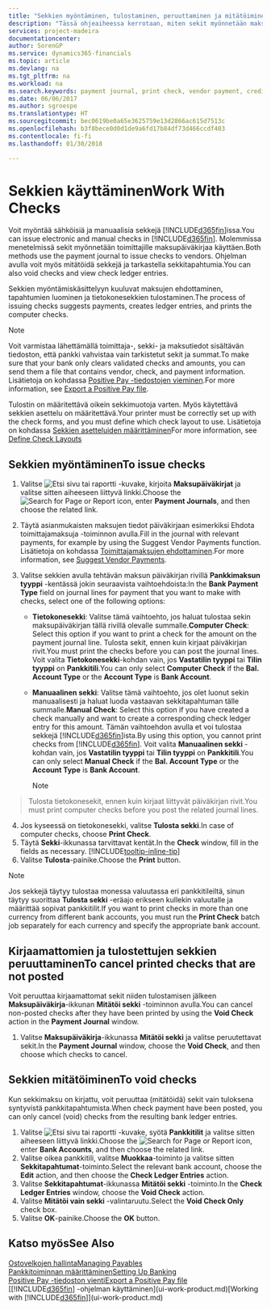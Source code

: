 ```yaml
---
title: "Sekkien myöntäminen, tulostaminen, peruuttaminen ja mitätöiminen| Microsoft Docs"
description: "Tässä ohjeaiheessa kerrotaan, miten sekit myönnetään maksupäiväkirjan avulla, tulostetaan ja mitätöidään tai miten sekkitapahtumia tarkastellaan Finance and Operations, Business editionissa."
services: project-madeira
documentationcenter: 
author: SorenGP
ms.service: dynamics365-financials
ms.topic: article
ms.devlang: na
ms.tgt_pltfrm: na
ms.workload: na
ms.search.keywords: payment journal, print check, vendor payment, creditor, debt, balance due, AP
ms.date: 06/06/2017
ms.author: sgroespe
ms.translationtype: HT
ms.sourcegitcommit: bec0619be0a65e3625759e13d2866ac615d7513c
ms.openlocfilehash: b3f8bece0d0d1de9a6fd17b84df73d466ccdf403
ms.contentlocale: fi-fi
ms.lasthandoff: 01/30/2018

---
```

# <a name="work-with-checks"></a><span data-ttu-id="51016-103">Sekkien käyttäminen</span><span class="sxs-lookup"><span data-stu-id="51016-103">Work With Checks</span></span>
<span data-ttu-id="51016-104">Voit myöntää sähköisiä ja manuaalisia sekkejä [!INCLUDE[d365fin](includes/d365fin_md.md)]issa.</span><span class="sxs-lookup"><span data-stu-id="51016-104">You can issue electronic and manual checks in [!INCLUDE[d365fin](includes/d365fin_md.md)].</span></span> <span data-ttu-id="51016-105">Molemmissa menetelmissä sekit myönnetään toimittajille maksupäiväkirjaa käyttäen.</span><span class="sxs-lookup"><span data-stu-id="51016-105">Both methods use the payment journal to issue checks to vendors.</span></span> <span data-ttu-id="51016-106">Ohjelman avulla voit myös mitätöidä sekkejä ja tarkastella sekkitapahtumia.</span><span class="sxs-lookup"><span data-stu-id="51016-106">You can also void checks and view check ledger entries.</span></span>

<span data-ttu-id="51016-107">Sekkien myöntämiskäsittelyyn kuuluvat maksujen ehdottaminen, tapahtumien luominen ja tietokonesekkien tulostaminen.</span><span class="sxs-lookup"><span data-stu-id="51016-107">The process of issuing checks suggests payments, creates ledger entries, and prints the computer checks.</span></span>

> [!NOTE]  
>   <span data-ttu-id="51016-108">Voit varmistaa lähettämällä toimittaja-, sekki- ja maksutiedot sisältävän tiedoston, että pankki vahvistaa vain tarkistetut sekit ja summat.</span><span class="sxs-lookup"><span data-stu-id="51016-108">To make sure that your bank only clears validated checks and amounts, you can send them a file that contains vendor, check, and payment information.</span></span> <span data-ttu-id="51016-109">Lisätietoja on kohdassa [Positive Pay -tiedostojen vieminen](finance-how-positive-pay.md).</span><span class="sxs-lookup"><span data-stu-id="51016-109">For more information, see [Export a Positive Pay file](finance-how-positive-pay.md).</span></span>

<span data-ttu-id="51016-110">Tulostin on määritettävä oikein sekkimuotoja varten. Myös käytettävä sekkien asettelu on määritettävä.</span><span class="sxs-lookup"><span data-stu-id="51016-110">Your printer must be correctly set up with the check forms, and you must define which check layout to use.</span></span> <span data-ttu-id="51016-111">Lisätietoja on kohdassa [Sekkien asetteluiden määrittäminen](finance-how-define-check-layouts.md)</span><span class="sxs-lookup"><span data-stu-id="51016-111">For more information, see [Define Check Layouts](finance-how-define-check-layouts.md)</span></span>

## <a name="to-issue-checks"></a><span data-ttu-id="51016-112">Sekkien myöntäminen</span><span class="sxs-lookup"><span data-stu-id="51016-112">To issue checks</span></span>
1. <span data-ttu-id="51016-113">Valitse ![Etsi sivu tai raportti](media/ui-search/search_small.png "Etsi sivu tai raportti -kuvake") -kuvake, kirjoita **Maksupäiväkirjat** ja valitse sitten aiheeseen liittyvä linkki.</span><span class="sxs-lookup"><span data-stu-id="51016-113">Choose the ![Search for Page or Report](media/ui-search/search_small.png "Search for Page or Report icon") icon, enter **Payment Journals**, and then choose the related link.</span></span>
2. <span data-ttu-id="51016-114">Täytä asianmukaisten maksujen tiedot päiväkirjaan esimerkiksi Ehdota toimittajamaksuja -toiminnon avulla.</span><span class="sxs-lookup"><span data-stu-id="51016-114">Fill in the journal with relevant payments, for example by using the Suggest Vendor Payments function.</span></span> <span data-ttu-id="51016-115">Lisätietoja on kohdassa [Toimittajamaksujen ehdottaminen](payables-how-suggest-vendor-payments.md).</span><span class="sxs-lookup"><span data-stu-id="51016-115">For more information, see [Suggest Vendor Payments](payables-how-suggest-vendor-payments.md).</span></span>
3. <span data-ttu-id="51016-116">Valitse sekkien avulla tehtävän maksun päiväkirjan rivillä **Pankkimaksun tyyppi** -kentässä jokin seuraavista vaihtoehdoista:</span><span class="sxs-lookup"><span data-stu-id="51016-116">In the **Bank Payment Type** field on journal lines for payment that you want to make with checks, select one of the following options:</span></span>

   * <span data-ttu-id="51016-117">**Tietokonesekki**: Valitse tämä vaihtoehto, jos haluat tulostaa sekin maksupäiväkirjan tällä rivillä olevalle summalle.</span><span class="sxs-lookup"><span data-stu-id="51016-117">**Computer Check**: Select this option if you want to print a check for the amount on the payment journal line.</span></span> <span data-ttu-id="51016-118">Tulosta sekit, ennen kuin kirjaat päiväkirjan rivit.</span><span class="sxs-lookup"><span data-stu-id="51016-118">You must print the checks before you can post the journal lines.</span></span> <span data-ttu-id="51016-119">Voit valita **Tietokonesekki**-kohdan vain, jos **Vastatilin tyyppi** tai **Tilin tyyppi** on **Pankkitili**.</span><span class="sxs-lookup"><span data-stu-id="51016-119">You can only select **Computer Check** if the **Bal. Account Type** or the **Account Type** is **Bank Account**.</span></span>
   * <span data-ttu-id="51016-120">**Manuaalinen sekki**: Valitse tämä vaihtoehto, jos olet luonut sekin manuaalisesti ja haluat luoda vastaavan sekkitapahtuman tälle summalle.</span><span class="sxs-lookup"><span data-stu-id="51016-120">**Manual Check**: Select this option if you have created a check manually and want to create a corresponding check ledger entry for this amount.</span></span> <span data-ttu-id="51016-121">Tämän vaihtoehdon avulla et voi tulostaa sekkejä [!INCLUDE[d365fin](includes/d365fin_md.md)]ista.</span><span class="sxs-lookup"><span data-stu-id="51016-121">By using this option, you cannot print checks from [!INCLUDE[d365fin](includes/d365fin_md.md)].</span></span> <span data-ttu-id="51016-122">Voit valita **Manuaalinen sekki** -kohdan vain, jos **Vastatilin tyyppi** tai **Tilin tyyppi** on **Pankkitili**.</span><span class="sxs-lookup"><span data-stu-id="51016-122">You can only select **Manual Check** if the **Bal. Account Type** or the **Account Type** is **Bank Account**.</span></span>

     > [!NOTE]  
>   <span data-ttu-id="51016-123">Tulosta tietokonesekit, ennen kuin kirjaat liittyvät päiväkirjan rivit.</span><span class="sxs-lookup"><span data-stu-id="51016-123">You must print computer checks before you post the related journal lines.</span></span>
4. <span data-ttu-id="51016-124">Jos kyseessä on tietokonesekki, valitse **Tulosta sekki**.</span><span class="sxs-lookup"><span data-stu-id="51016-124">In case of computer checks, choose **Print Check**.</span></span>
5. <span data-ttu-id="51016-125">Täytä **Sekki**-ikkunassa tarvittavat kentät.</span><span class="sxs-lookup"><span data-stu-id="51016-125">In the **Check** window, fill in the fields as necessary.</span></span> [!INCLUDE[tooltip-inline-tip](includes/tooltip-inline-tip_md.md)]
6. <span data-ttu-id="51016-126">Valitse **Tulosta**-painike.</span><span class="sxs-lookup"><span data-stu-id="51016-126">Choose the **Print** button.</span></span>

> [!NOTE]  
>   <span data-ttu-id="51016-127">Jos sekkejä täytyy tulostaa monessa valuutassa eri pankkitileiltä, sinun täytyy suorittaa **Tulosta sekki** -eräajo erikseen kullekin valuutalle ja määrittää sopivat pankkitilit.</span><span class="sxs-lookup"><span data-stu-id="51016-127">If you want to print checks in more than one currency from different bank accounts, you must run the **Print Check** batch job separately for each currency and specify the appropriate bank account.</span></span>

## <a name="to-cancel-printed-checks-that-are-not-posted"></a><span data-ttu-id="51016-128">Kirjaamattomien ja tulostettujen sekkien peruuttaminen</span><span class="sxs-lookup"><span data-stu-id="51016-128">To cancel printed checks that are not posted</span></span>
<span data-ttu-id="51016-129">Voit peruuttaa kirjaamattomat sekit niiden tulostamisen jälkeen **Maksupäiväkirja**-ikkunan **Mitätöi sekki** -toiminnon avulla.</span><span class="sxs-lookup"><span data-stu-id="51016-129">You can cancel non-posted checks after they have been printed by using the **Void Check** action in the **Payment Journal** window.</span></span>

1. <span data-ttu-id="51016-130">Valitse **Maksupäiväkirja**-ikkunassa **Mitätöi sekki** ja valitse peruutettavat sekit.</span><span class="sxs-lookup"><span data-stu-id="51016-130">In the **Payment Journal** window, choose the **Void Check**, and then choose which checks to cancel.</span></span>

## <a name="to-void-checks"></a><span data-ttu-id="51016-131">Sekkien mitätöiminen</span><span class="sxs-lookup"><span data-stu-id="51016-131">To void checks</span></span>
<span data-ttu-id="51016-132">Kun sekkimaksu on kirjattu, voit peruuttaa (mitätöidä) sekit vain tuloksena syntyvistä pankkitapahtumista.</span><span class="sxs-lookup"><span data-stu-id="51016-132">When check payment have been posted, you can only cancel (void) checks from the resulting bank ledger entries.</span></span>

1. <span data-ttu-id="51016-133">Valitse ![Etsi sivu tai raportti](media/ui-search/search_small.png "Etsi sivu tai raportti -kuvake") -kuvake, syötä **Pankkitilit** ja valitse sitten aiheeseen liittyvä linkki.</span><span class="sxs-lookup"><span data-stu-id="51016-133">Choose the ![Search for Page or Report](media/ui-search/search_small.png "Search for Page or Report icon") icon, enter **Bank Accounts**, and then choose the related link.</span></span>
2. <span data-ttu-id="51016-134">Valitse oikea pankkitili, valitse **Muokkaa**-toiminto ja valitse sitten **Sekkitapahtumat**-toiminto.</span><span class="sxs-lookup"><span data-stu-id="51016-134">Select the relevant bank account, choose the **Edit** action, and then choose the **Check Ledger Entries** action.</span></span>
3. <span data-ttu-id="51016-135">Valitse **Sekkitapahtumat**-ikkunassa **Mitätöi sekki** -toiminto.</span><span class="sxs-lookup"><span data-stu-id="51016-135">In the **Check Ledger Entries** window, choose the **Void Check** action.</span></span>
4. <span data-ttu-id="51016-136">Valitse **Mitätöi vain sekki** -valintaruutu.</span><span class="sxs-lookup"><span data-stu-id="51016-136">Select the **Void Check Only** check box.</span></span>
5. <span data-ttu-id="51016-137">Valitse **OK**-painike.</span><span class="sxs-lookup"><span data-stu-id="51016-137">Choose the **OK** button.</span></span>

## <a name="see-also"></a><span data-ttu-id="51016-138">Katso myös</span><span class="sxs-lookup"><span data-stu-id="51016-138">See Also</span></span>
[<span data-ttu-id="51016-139">Ostovelkojen hallinta</span><span class="sxs-lookup"><span data-stu-id="51016-139">Managing Payables</span></span>](payables-manage-payables.md)  
[<span data-ttu-id="51016-140">Pankkitoiminnan määrittäminen</span><span class="sxs-lookup"><span data-stu-id="51016-140">Setting Up Banking</span></span>](bank-setup-banking.md)  
[<span data-ttu-id="51016-141">Positive Pay -tiedoston vienti</span><span class="sxs-lookup"><span data-stu-id="51016-141">Export a Positive Pay file</span></span>](finance-how-positive-pay.md)  
<span data-ttu-id="51016-142">[[!INCLUDE[d365fin](includes/d365fin_md.md)] -ohjelman käyttäminen](ui-work-product.md)</span><span class="sxs-lookup"><span data-stu-id="51016-142">[Working with [!INCLUDE[d365fin](includes/d365fin_md.md)]](ui-work-product.md)</span></span>  

